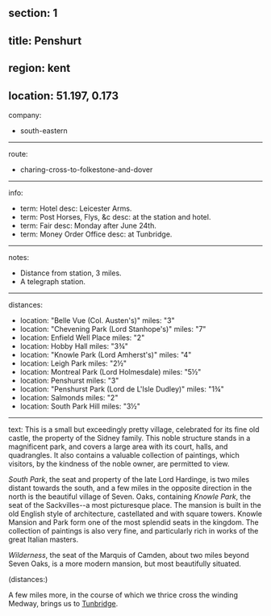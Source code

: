 section: 1
----
title: Penshurt
----
region: kent
----
location: 51.197, 0.173
----
company:
- south-eastern
----
route:
- charing-cross-to-folkestone-and-dover
----
info:
- term: Hotel
  desc: Leicester Arms.
- term: Post Horses, Flys, &c
  desc: at the station and hotel.
- term: Fair
  desc: Monday after June 24th.
- term: Money Order Office
  desc: at Tunbridge.
----
notes:
- Distance from station, 3 miles.
- A telegraph station.
----
distances:
- location: "Belle Vue (Col. Austen's)"
  miles: "3"
- location: "Chevening Park (Lord Stanhope's)"
  miles: "7"
- location: Enfield Well Place
  miles: "2"
- location: Hobby Hall
  miles: "3¾"
- location: "Knowle Park (Lord Amherst's)"
  miles: "4"
- location: Leigh Park
  miles: "2½"
- location: Montreal Park (Lord Holmesdale)
  miles: "5½"
- location: Penshurst
  miles: "3"
- location: "Penshurst Park (Lord de L'Isle Dudley)"
  miles: "1¾"
- location: Salmonds
  miles: "2"
- location: South Park Hill
  miles: "3½"
----
text: This is a small but exceedingly pretty village, celebrated for its fine old castle, the property of the Sidney family. This noble structure stands in a magnificent park, and covers a large area with its court, halls, and quadrangles. It also contains a valuable collection of paintings, which visitors, by the kindness of the noble owner, are permitted to view.

*South Park*, the seat and property of the late Lord Hardinge, is two miles distant towards the south, and a few miles in the opposite direction in the north is the beautiful village of Seven. Oaks, containing *Knowle Park*, the seat of the Sackvilles--a most picturesque place. The mansion is built in the old English style of architecture, castellated and with square towers. Knowle Mansion and Park form one of the most splendid seats in the kingdom. The collection of paintings is also very fine, and particularly rich in works of the great Italian masters.

*Wilderness*, the seat of the Marquis of Camden, about two miles beyond Seven Oaks, is a more modern mansion, but most beautifully situated.

(distances:)

A few miles more, in the course of which we thrice cross the winding Medway, brings us to [Tunbridge](/stations/tunbridge).
